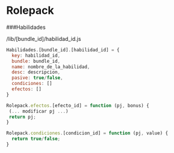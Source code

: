 # Rolepack



###Habilidades

/lib/[bundle_id]/habilidad_id.js
```javascript
Habilidades.[bundle_id].[habilidad_id] = {
  key: habilidad_id,
  bundle: bundle_id,
  name: nombre_de_la_habilidad,
  desc: descripcion,
  pasive: true/false,
  condiciones: []
  efectos: []
}

Rolepack.efectos.[efecto_id] = function (pj, bonus) {
 (... modificar pj ...)
 return pj;
}

Rolepack.condiciones.[condicion_id] = function (pj, value) {
  return true/false;
}
```

